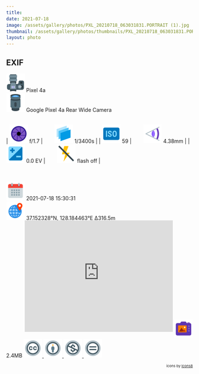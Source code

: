 ```yaml
---
title: ‎
date: 2021-07-18
image: /assets/gallery/photos/PXL_20210718_063031831.PORTRAIT (1).jpg
thumbnail: /assets/gallery/photos/thumbnails/PXL_20210718_063031831.PORTRAIT (1)_thumbnail.jpg
layout: photo
---
```

<style>
  div.container {
    width: 100% !important;
    max-width: none !important;
  }
  img.main-img {
    height: auto !important;
    max-width: 100% !important;
    max-height: 100vh !important;
  }
  img.exif {
    width: 50px;
    height: 50px;
  }
</style>

## EXIF
<img src='/assets/images/icons/camera.png' class='exif'> Pixel 4a  
<img src='/assets/images/icons/lens.png' class='exif'> Google Pixel 4a Rear Wide Camera
<br><br>

| <img src='/assets/images/icons/aperture.png' class='exif'> f/1.7 | &emsp;&emsp;<img src='/assets/images/icons/shutter-speed.png' class='exif'> 1/3400s |
| <img src='/assets/images/icons/iso.png' class='exif'> 59 | &emsp;&emsp;<img src='/assets/images/icons/focal-length.png' class='exif'> 4.38mm |
| <img src='/assets/images/icons/exposure.png' class='exif'> 0.0 EV | &emsp;&emsp;<img src='/assets/images/icons/flash-off.png' class='exif'> flash off |

<br><br>
<img src='/assets/images/icons/calendar.png' class='exif'> 2021-07-18 15:30:31  
<img src='/assets/images/icons/location.png' class='exif'>  37.152328°N, 128.184463°E Δ316.5m  
<iframe src="https://www.google.com/maps/embed/v1/place?key=AIzaSyCya2DWkf5zX4lbp4EoHf49Rb6moUk8wIs&zoom=17&q=37.15232833333334,128.18446333333333&center=37.15232833333334,128.18446333333333" frameborder="0" style="width: 80%; max-width:400px; height: 300px; margin: -1rem 0 1rem 50px; border: 0;"></iframe>  
<img src='/assets/images/icons/image.png' class='exif'> 2.4MB

<a href='https://creativecommons.org/licenses/by-nc-nd/2.0/' class='no-underline'>
  <img src='/assets/images/icons/ccl/cc.png' class='exif'>
  <img src='/assets/images/icons/ccl/by.png' class='exif'>
  <img src='/assets/images/icons/ccl/nc.png' class='exif'>
  <img src='/assets/images/icons/ccl/nd.png' class='exif'>
</a>

<span style='float: right; font-size: 0.6rem'>icons by <a target="_blank" href="https://icons8.com">Icons8</a></span>
<br>